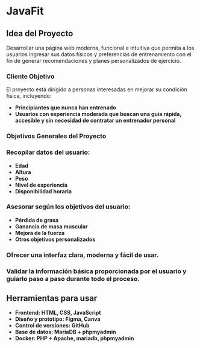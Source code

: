 # JavaFit

## Idea del Proyecto 
Desarrollar una página web moderna, funcional e intuitiva que permita a los usuarios ingresar sus datos físicos y preferencias de entrenamiento con el fin de generar recomendaciones y planes personalizados de ejercicio. 

### Cliente Objetivo 
El proyecto está dirigido a personas interesadas en mejorar su condición física, incluyendo: 
- **Principiantes que nunca han entrenado**
- **Usuarios con experiencia moderada que buscan una guía rápida, accesible y sin necesidad de contratar un entrenador personal**

### Objetivos Generales del Proyecto 
### Recopilar datos del usuario: 
- **Edad**
- **Altura**
- **Peso**
- **Nivel de experiencia**
- **Disponibilidad horaria**

### Asesorar según los objetivos del usuario: 
- **Pérdida de grasa**
- **Ganancia de masa muscular**
- **Mejora de la fuerza**
- **Otros objetivos personalizados**

### Ofrecer una interfaz clara, moderna y fácil de usar. 

### Validar la información básica proporcionada por el usuario y guiarlo paso a paso durante todo el proceso. 

## Herramientas para usar 
- **Frontend: HTML, CSS, JavaScript**
- **Diseño y prototipo: Figma, Canva**
- **Control de versiones: GitHub**
- **Base de datos: MariaDB + phpmyadmin**
- **Docker: PHP + Apache, mariadb, phpmyadmin**
